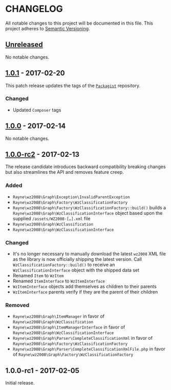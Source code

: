 # CHANGELOG

All notable changes to this project will be documented in this file.
This project adheres to [Semantic Versioning](http://semver.org).

## [Unreleased]

No notable changes.

## [1.0.1] - 2017-02-20

This patch release updates the tags of the
[`Packagist`](https://packagist.org/packages/rayne/wz2008-graph)
repository.

### Changed

* Updated `Composer` tags

## [1.0.0] - 2017-02-14

No notable changes.

## [1.0.0-rc2] - 2017-02-13

The release candidate introduces backward compatibility breaking changes
but also streamlines the API and removes feature creep.

### Added

* `Rayne\wz2008\Graph\Exception\InvalidParentException`
* `Rayne\wz2008\Graph\Factory\WzClassificationFactory`
* `Rayne\wz2008\Graph\Factory\WzClassificationFactory::build()`
  builds a `Rayne\wz2008\Graph\WzClassificationInterface` object
  based upon the supplied `/assets/WZ2008-[…].xml` file
* `Rayne\wz2008\Graph\WzClassification`
* `Rayne\wz2008\Graph\WzClassificationInterface`

### Changed

* It's no longer necessary to manually download the latest `wz2008` XML file
  as the library is now officially shipping the latest version.
  Call `WzClassificationFactory::build()` to receive an
  `WzClassificationInterface` object with the shipped data set
* Renamed `Item` to `WzItem`
* Renamed `ItemInterface` to `WzItemInterface`
* `WzItemInterface` objects add themselves as children to their parents
* `WzItemInterface` parents verify if they are the parent of their children

### Removed

* `Rayne\wz2008\Graph\ItemManager` in favor of
  `Rayne\wz2008\Graph\WzClassification`
* `Rayne\wz2008\Graph\ItemManagerInterface` in favor of
  `Rayne\wz2008\Graph\WzClassificationInterface`
* `Rayne\wz2008\Graph\Parser\CompleteClassificationXml` in favor of
  `Rayne\wz2008\Graph\Factory\WzClassificationFactory`
* `Rayne\wz2008\Graph\Parser\CompleteClassificationXmlFile.php` in favor of
  `Rayne\wz2008\Graph\Factory\WzClassificationFactory`

## 1.0.0-rc1 - 2017-02-05

Initial release.

[Unreleased]: https://github.com/Rayne/wz2008-graph/compare/1.0.1...HEAD
[1.0.1]: https://github.com/Rayne/wz2008-graph/compare/1.0.0...1.0.1
[1.0.0]: https://github.com/Rayne/wz2008-graph/compare/1.0.0-rc2...1.0.0
[1.0.0-rc2]: https://github.com/Rayne/wz2008-graph/compare/1.0.0-rc1...1.0.0-rc2

